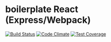# boilerplate React (Express/Webpack)

[![Build Status](https://travis-ci.org/Yorickov/boilerplate-react-express.svg?branch=master)](https://travis-ci.org/Yorickov/boilerplate-react-express)
[![Code Climate](https://api.codeclimate.com/v1/badges/00/maintainability)](https://codeclimate.com/github/Yorickov/boilerplate-react-express/maintainability)
[![Test Coverage](https://api.codeclimate.com/v1/badges/00/test_coverage)](https://codeclimate.com/github/Yorickov/boilerplate-react-express/test_coverage)

